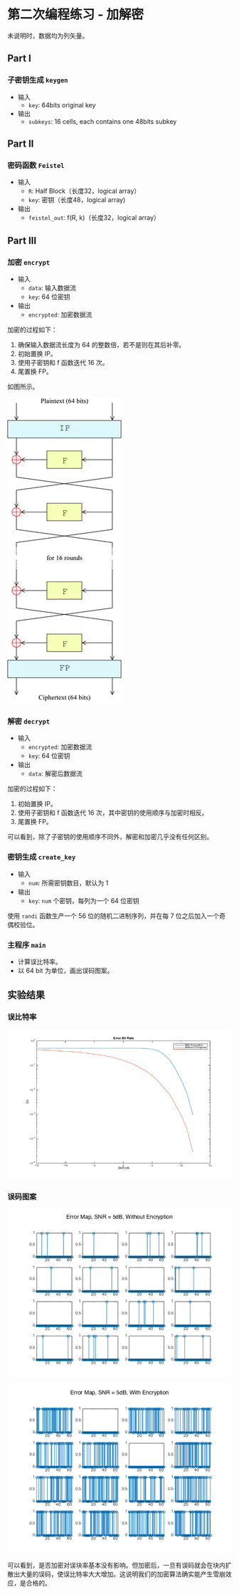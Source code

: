 # 第二次编程练习 - 加解密

未说明时，数据均为列矢量。

## Part I

### 子密钥生成 `keygen`

- 输入
    - `key`: 64bits original key
- 输出
    - `subkeys`: 16 cells, each contains one 48bits subkey

## Part II

### 密码函数 `Feistel`

- 输入
    - `R`: Half Block（长度32，logical array）
    - `key`: 密钥（长度48，logical array)
- 输出
    - `feistel_out`: f(R, k)（长度32，logical array）

## Part III

### 加密 `encrypt`

- 输入
    - `data`: 输入数据流
    - `key`: 64 位密钥
- 输出
    - `encrypted`: 加密数据流

加密的过程如下：

1. 确保输入数据流长度为 64 的整数倍，若不是则在其后补零。
2. 初始置换 IP。
3. 使用子密钥和 f 函数迭代 16 次。
4. 尾置换 FP。

如图所示。

![DES Main Network](report/DES-main-network.png)

### 解密 `decrypt`

- 输入
    - `encrypted`: 加密数据流
    - `key`: 64 位密钥
- 输出
    - `data`: 解密后数据流

加密的过程如下：

1. 初始置换 IP。
2. 使用子密钥和 f 函数迭代 16 次，其中密钥的使用顺序与加密时相反。
3. 尾置换 FP。

可以看到，除了子密钥的使用顺序不同外，解密和加密几乎没有任何区别。

### 密钥生成 `create_key`

- 输入
    - `num`: 所需密钥数目，默认为 1
- 输出
    - `key`: `num` 个密钥，每列为一个 64 位密钥

使用 `randi` 函数生产一个 56 位的随机二进制序列，并在每 7 位之后加入一个奇偶校验位。

### 主程序 `main`

- 计算误比特率。
- 以 64 bit 为单位，画出误码图案。

## 实验结果

### 误比特率

![误比特率](report/error_bit_rate.png)

### 误码图案

![未加密时误码图案](report/error_map_5dB_without.png)

![加密时误码图案](report/error_map_5dB_with.png)

可以看到，是否加密对误块率基本没有影响。但加密后，一旦有误码就会在块内扩散出大量的误码，使误比特率大大增加。这说明我们的加密算法确实能产生雪崩效应，是合格的。
